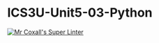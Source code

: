 # ICS3U-Unit5-03-Python

[![Mr Coxall's Super Linter](https://github.com/Feyi-Akomolafe/ICS3U-Unit5-03-Python/workflows/Mr%20Coxall's%20Super%20Linter/badge.svg)](https://github.com/Feyi-Akomolafe/Feyi-Akomolafe/ICS3U-Unit5-03-Python/actions/)

